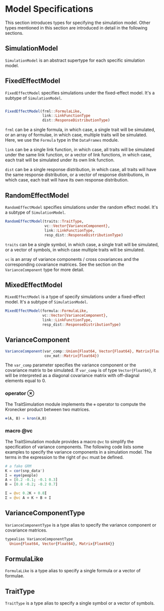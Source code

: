 # Model Specifications

This section introduces types for specifying the
simulation model. Other types mentioned in this section are introduced
in detail in the following sections.

## SimulationModel

```SimulationModel``` is an abstract supertype for each specific
simulation model.

## FixedEffectModel

```FixedEffectModel``` specifies simulations under the
fixed-effect model. It's a subtype of ```SimulationModel```.

```julia

FixedEffectModel(frml::FormulaLike,
                 link::LinkFunctionType
                 dist::ResponseDistributionType)
```

```frml``` can be a single formula, in which case, a single trait
will be simulated, or an array of formulae, in which case, multiple
traits will be simulated. Here, we use the ```Formula``` type
in the ```DataFrames``` module.

```link``` can be a single link function, in which case, all traits
will be simulated under the same link function, or a vector of
link functions, in which case, each trait will be simulated under
its own link function.

```dist``` can be a single response distribution, in which case,
all traits will have the same response distribution, or a vector
of response distributions, in which case, each trait will have
its own response distribution.

## RandomEffectModel

```RandomEffectModel``` specifies simulations under the random
effect model. It's a subtype of ```SimulationModel```.

```julia
RandomEffectModel(traits::TraitType,
                  vc::Vector{VarianceComponent},
                  link::LinkFunctionType,
                  resp_dist::ResponseDistributionType)
```

```traits``` can be a single symbol, in which case, a single trait
will be simulated, or a vector of symbols, in which case multiple
traits will be simulated.

```vc``` is an array of variance components / cross covariances and the
corresponding covariance matrices. See the section on the
```VarianceComponent``` type for more detail.

## MixedEffectModel

```MixedEffectModel``` is a type of specify simulations under a
fixed-effect model. It's a subtype of ```SimulationModel```.

```julia
MixedEffectModel(formula::FormulaLike,
                 vc::Vector{VarianceComponent},
                 link::LinkFunctionType,
                 resp_dist::ResponseDistributionType)
```

## VarianceComponent

```julia
VarianceComponent(var_comp::Union{Float64, Vector{Float64}, Matrix{Float64}}
                  cov_mat::Matrix{Float64})
```

The ```var_comp``` parameter specifies the variance component or the
covariance matrix to be simulated. If ```var_comp``` is of type
```Vector{Float64}```, it will be interpreted as a diagonal covariance
matrix with off-diagnal elements equal to 0.

### operator ⊗

The TraitSimulation module implements the ```⊗``` operator to compute
the Kronecker product between two matrices.

```julia
⊗(A, B) = kron(A,B)
```

### macro @vc

The TraitSimulation module provides a macro ```@vc``` to simplify
the specification of variance components. The following code
lists some examples to specify the variance components in a
simulation model. The terms in the expression to the right of ```@vc```
must be defined.

```julia
# a fake GRM
K = cor(snp_data')
I = eye(people)
A = [0.2 -0.1; -0.1 0.3]
B = [0.8 -0.2; -0.2 0.7]

Σ = @vc 0.2K + 0.8I
Σ = @vc A ⊗ K + B ⊗ I
```

## VarianceComponentType

```VarianceComponentType``` is a type alias to specify the
variance component or covariance matrices.

```julia
typealias VarianceComponentType
  Union{Float64, Vector{Float64}, Matrix{Float64}}
```

## FormulaLike

```FormulaLike``` is a type alias to specify a single formula or a
vector of formulae.

## TraitType

```TraitType``` is a type alias to specify a single symbol or a
vector of symbols.
